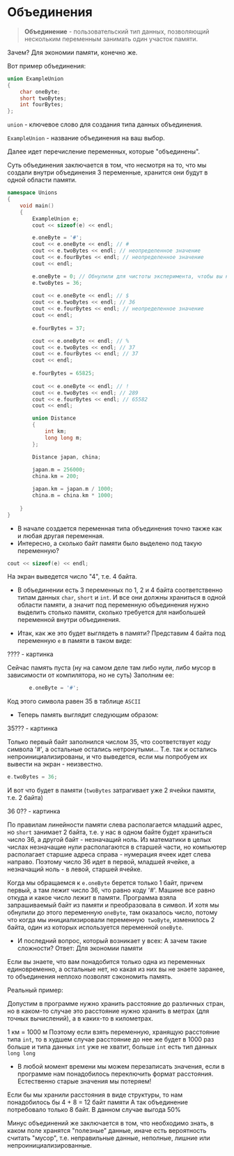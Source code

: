 # Объединения

> **Объединение** - пользовательский тип данных, позволяющий нескольким переменным занимать один участок памяти.

Зачем? Для экономии памяти, конечно же.

Вот пример объединения:
```c++
union ExampleUnion
{
    char oneByte;
    short twoBytes;
    int fourBytes;
};
```
`union` - ключевое слово для создания типа данных объединения.

`ExampleUnion` - название объединения на ваш выбор.

Далее идет перечисление переменных, которые "объединены".

Суть объединения заключается в том, что несмотря на то, что мы создали внутри объединения 3 переменные, хранится они будут в одной области памяти.
```c++
namespace Unions
{
    void main()
    {
        ExampleUnion e;
        cout << sizeof(e) << endl;

        e.oneByte = '#';
        cout << e.oneByte << endl; // #
        cout << e.twoBytes << endl; // неопределенное значение
        cout << e.fourBytes << endl; // неопределенное значение
        cout << endl;

        e.oneByte = 0; // Обнулили для чистоты эксперимента, чтобы вы не думали, что '#' так и осталась в памяти
        e.twoBytes = 36;
       
        cout << e.oneByte << endl; // $
        cout << e.twoBytes << endl; // 36
        cout << e.fourBytes << endl; // неопределенное значение
        cout << endl;
        
        e.fourBytes = 37;

        cout << e.oneByte << endl; // %
        cout << e.twoBytes << endl; // 37
        cout << e.fourBytes << endl; // 37
        cout << endl;
        
        e.fourBytes = 65825;
        
        cout << e.oneByte << endl; // !
        cout << e.twoBytes << endl; // 289
        cout << e.fourBytes << endl; // 65582
        cout << endl;

        union Distance
        {
            int km;
            long long m;
        };

        Distance japan, china;
  
        japan.m = 256000;
        china.km = 200;

        japan.km = japan.m / 1000;
        china.m = china.km * 1000;
      
    }
}
```
* В начале создается переменная типа объединения точно также как и любая другая переменная.
* Интересно, а сколько байт памяти было выделено под такую переменную?
 ```c++      
cout << sizeof(e) << endl;
```   
На экран выведется число "4", т.е. 4 байта.

* В объединении есть 3 переменных по 1, 2 и 4 байта соответственно типам данных `char`, `short` и `int`.
И все они должны храниться в одной области памяти, а значит под переменную объединения нужно выделить столько памяти, сколько требуется для наибольшей переменной внутри объединения.

* Итак, как же это будет выглядеть в памяти?
Представим 4 байта под переменную `e` в памяти в таком виде:

???? - картинка

Сейчас память пуста (ну на самом деле там либо нули, либо мусор в зависимости от компилятора, но не суть)
Заполним ее:
```c++      
       e.oneByte = '#'; 
```
Код этого символа равен 35 в таблице `ASCII`

* Теперь память выглядит следующим образом: 

35??? - картинка

Только первый байт заполнился числом 35, что соответствует коду символа '#', а остальные остались нетронутыми... Т.е. так и остались непроинициализированы, и что выведется, если мы попробуем их вывести на экран - неизвестно.

```c++      
e.twoBytes = 36;
```
И вот что будет в памяти (`twoBytes` затрагивает уже 2 ячейки памяти, т.е. 2 байта)

36 0?? - картинка

По правилам линейности памяти слева располагается младший адрес, но `short` занимает 2 байта, т.е. у нас в одном байте будет храниться число 36, а другой байт - незначащий ноль.
Из математики в целых числах незначащие нули располагаются в старшей части, но компьютер располагает старшие адреса справа - нумерация ячеек идет слева направо. Поэтому число 36 идет в первой, младшей ячейке, а незначащий ноль - в левой, старшей ячейке.

Когда мы обращаемся к `e.oneByte` берется только 1 байт, причем первый, а там лежит число 36, что равно коду '#'.
Машине все равно откуда и какое число лежит в памяти.
Программа взяла запрашиваемый байт из памяти и преобразовала в символ.
И хотя мы обнулили до этого переменную `oneByte`, там оказалось число, потому что когда мы инициализировали переменную` twoByte`, изменилось 2 байта, один из которых используется переменной `oneByte`.

* И последний вопрос, который возникает у всех:
А зачем такие сложности?
Ответ:
Для экономии памяти

Если вы знаете, что вам понадобится только одна из переменных единовременно, а остальные нет, но какая из них вы не знаете заранее, то объединения неплохо позволят сэкономить память.

Реальный пример:

Допустим в программе нужно хранить расстояние до различных стран, но в каком-то случае это расстояние нужно хранить в метрах (для точных вычислений), а в каких-то в километрах.

1 км = 1000 м
Поэтому если взять переменную, хранящую расстояние типа `int`, то в худшем случае расстояние до нее же будет в 1000 раз больше и типа данных `int` уже не хватит, больше `int` есть тип данных `long long`

* В любой момент времени мы можем перезаписать значения, если в программе нам понадобилось переключить формат расстояния.
Естественно старые значения мы потеряем!

Если бы мы хранили расстояния в виде структуры, то нам понадобилось бы 4 + 8 = 12 байт памяти
А так объединение потребовало только 8 байт. В данном случае выгода 50%

Минус объединений же заключается в том, что необходимо знать, в каком поле хранятся "полезные" данные, иначе есть вероятность считать "мусор", т.е. неправильные данные, неполные, лишние или непроинициализированные.
